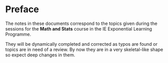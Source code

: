# Preface

The notes in these documents correspond to the topics given during the sessions for the **Math and Stats** course in the IE Exponential Learning Programme. 

They will be dynamically completed and corrected as typos are found or topics are in need of a review. By now they are in a very skeletal-like shape so expect deep changes in them. 